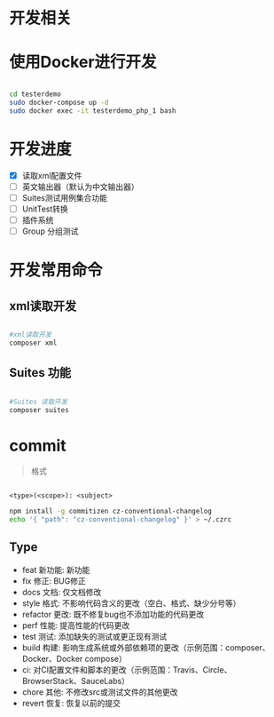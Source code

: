 # 开发相关

# 使用Docker进行开发

```bash

cd testerdemo
sudo docker-compose up -d 
sudo docker exec -it testerdemo_php_1 bash 

```


# 开发进度
* [x] 读取xml配置文件
* [ ] 英文输出器（默认为中文输出器）
* [ ] Suites测试用例集合功能
* [ ] UnitTest转换
* [ ] 插件系统
* [ ] Group 分组测试

# 开发常用命令

## xml读取开发
```bash

#xml读取开发
composer xml 

```

## Suites 功能
```bash

#Suites 读取开发
composer suites 

```

# commit 
> 格式
```

<type>(<scope>): <subject>

```
```bash
npm install -g commitizen cz-conventional-changelog
echo '{ "path": "cz-conventional-changelog" }' > ~/.czrc


```

## Type
* feat 新功能:     新功能
* fix  修正:      BUG修正
* docs 文档:     仅文档修改
* style 格式:    不影响代码含义的更改（空白、格式、缺少分号等）
* refactor 更改: 既不修复bug也不添加功能的代码更改
* perf 性能:    提高性能的代码更改
* test 测试:     添加缺失的测试或更正现有测试
* build 构建:    影响生成系统或外部依赖项的更改（示例范围：composer、Docker、Docker compose）
* ci:       对CI配置文件和脚本的更改（示例范围：Travis、Circle、BrowserStack、SauceLabs）
* chore 其他:    不修改src或测试文件的其他更改
* revert 恢复:   恢复以前的提交
